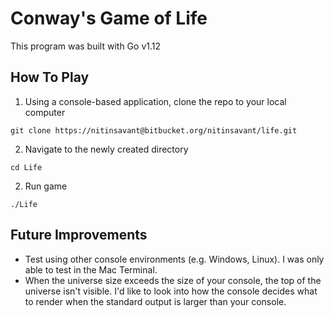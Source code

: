 # Conway's Game of Life

This program was built with Go v1.12

## How To Play

1. Using a console-based application, clone the repo to your local computer

`git clone https://nitinsavant@bitbucket.org/nitinsavant/life.git`

2. Navigate to the newly created directory

`cd Life`

2. Run game

`./Life`

## Future Improvements

- Test using other console environments (e.g. Windows, Linux). I was only able to test in the Mac Terminal.
- When the universe size exceeds the size of your console, the top of the universe isn't visible. I'd like to look into how the console decides what to render when the standard output is larger than your console. 
